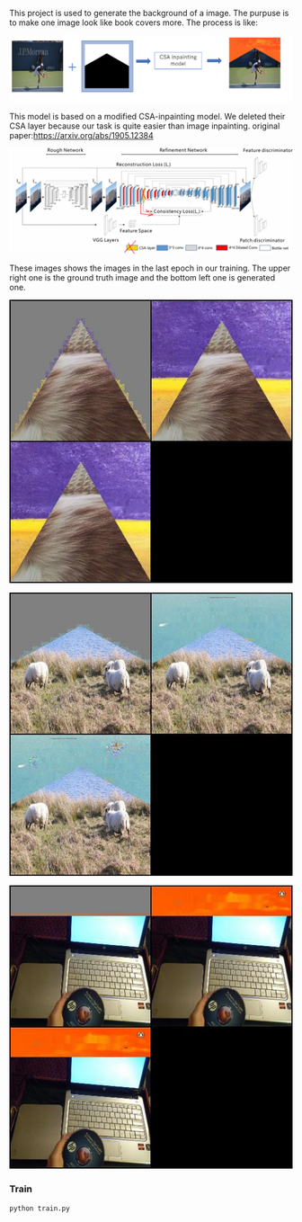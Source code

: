 This project is used to generate the background of a image. The purpuse is to make one image look like book covers more. The process is like:

![image](https://github.com/Touyuki/Background_generation/blob/main/images/csa.png)

This model is based on a modified CSA-inpainting model. We deleted their CSA layer because our task is quite easier than image inpainting.
original paper:https://arxiv.org/abs/1905.12384

![image](https://github.com/Touyuki/Background_generation/blob/main/images/21.png)


These images shows the images in the last epoch in our training. The upper right one is the ground truth image and the bottom left one is generated one.

![image](https://github.com/Touyuki/Background_generation/blob/main/images/1.jpg)


![image](https://github.com/Touyuki/Background_generation/blob/main/images/2.jpg)


![image](https://github.com/Touyuki/Background_generation/blob/main/images/3.jpg)

### Train
```bash
python train.py
```
